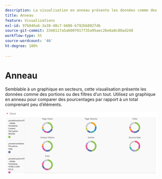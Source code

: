 ```yaml
---
description: La visualisation en anneau présente les données comme des portions ou des filtres dʼun tout.
title: Anneau
feature: Visualizations
exl-id: 97b846a6-3a38-48c7-b686-b792bb882fdb
source-git-commit: 3348117a5a6007017735a95aec26e6a8c88ad248
workflow-type: ht
source-wordcount: '46'
ht-degree: 100%

---
```


# Anneau

Semblable à un graphique en secteurs, cette visualisation présente les données comme des portions ou des filtres d’un tout. Utilisez un graphique en anneau pour comparer des pourcentages par rapport à un total comprenant peu d’éléments.

![](assets/donut.png)

